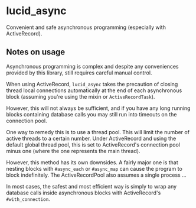 lucid_async
============

Convenient and safe asynchronous programming (especially with ActiveRecord).


Notes on usage
--------------

Asynchronous programming is complex and despite any conveniences provided by
this library, still requires careful manual control.

When using ActiveRecord, `lucid_async` takes the precaution of closing thread
local connections automatically at the end of each asynchronous block
(assuming you're using the mixin or `ActiveRecordTask`).

However, this will not always be sufficient, and if you have any long running
blocks containing database calls you may still run into timeouts on the
connection pool.

One way to remedy this is to use a thread pool. This will limit the number of
active threads to a certain number. Under ActiveRecord and using the default
global thread pool, this is set to ActiveRecord's connection pool minus one
(where the one represents the main thread).

However, this method has its own downsides. A fairly major one is that nesting
blocks with `#async_each` or `#async_map` can cause the program to block
indefinitely. The ActiveRecordPool also assumes a single process ...

In most cases, the safest and most efficient way is simply to wrap any
database calls inside asynchronous blocks with ActiveRecord's
`#with_connection`.
